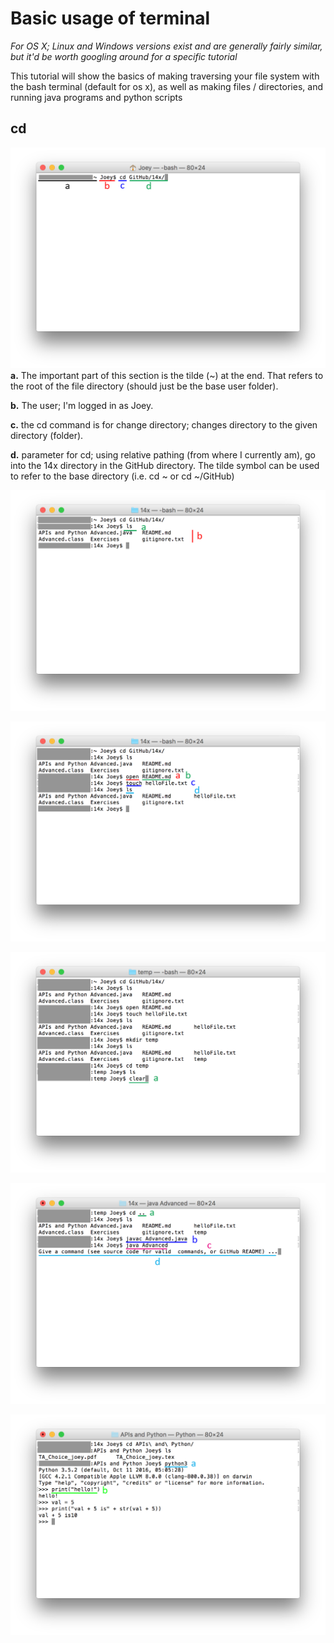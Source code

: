 # Basic usage of terminal
_For OS X; Linux and Windows versions exist and are generally fairly similar, but it'd be worth googling around for a specific tutorial_

This tutorial will show the basics of making traversing your file system with the bash terminal (default for os x), as well as making files / directories, and running java programs and python scripts


## cd 
![cd for change directory](imgs/cd_dir(1).png)
__a.__ The important part of this section is the tilde (~) at the end. That refers to the root of the file directory (should just be the base user folder).

__b.__ The user; I'm logged in as Joey.

__c.__ the cd command is for change directory; changes directory to the given directory (folder).

__d.__ parameter for cd; using relative pathing (from where I currently am), go into the 14x directory in the GitHub directory. The tilde symbol can be used to refer to the base directory (i.e. cd ~ or cd ~/GitHub)

![cd for change directory](imgs/ls_dir(2).png)

![cd for change directory](imgs/open_touch_dir(3).png)

![cd for change directory](imgs/clear(4).png)

![cd for change directory](imgs/java(5).png)

![cd for change directory](imgs/python_in_terminal(6).png)
